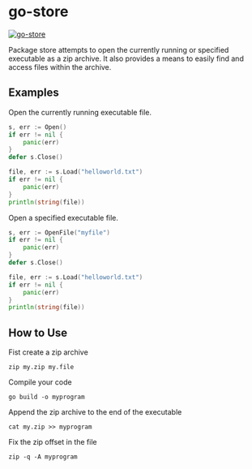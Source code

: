 # go-store

[![go-store](https://godoc.org/github.com/TheCreeper/go-store?status.png)](http://godoc.org/github.com/TheCreeper/go-store)

Package store attempts to open the currently running or specified executable as
a zip archive. It also provides a means to easily find and access files within
the archive.

## Examples

Open the currently running executable file.
```Go
s, err := Open()
if err != nil {
	panic(err)
}
defer s.Close()

file, err := s.Load("helloworld.txt")
if err != nil {
	panic(err)
}
println(string(file))
```

Open a specified executable file.
```Go
s, err := OpenFile("myfile")
if err != nil {
	panic(err)
}
defer s.Close()

file, err := s.Load("helloworld.txt")
if err != nil {
	panic(err)
}
println(string(file))
```

## How to Use

Fist create a zip archive
```
zip my.zip my.file
```

Compile your code
```
go build -o myprogram
```

Append the zip archive to the end of the executable
```
cat my.zip >> myprogram
```

Fix the zip offset in the file
```
zip -q -A myprogram
```